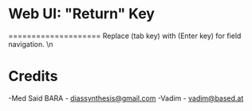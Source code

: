 # Web UI: "Return" Key
====================
Replace (tab key) with (Enter key) for field navigation. \n

# Credits 

-Med Said BARA - diassynthesis@gmail.com 
-Vadim - vadim@based.at
